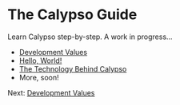 # The Calypso Guide

Learn Calypso step-by-step. A work in progress…

- [Development Values](0-values.md)
- [Hello, World!](hello-world.md)
- [The Technology Behind Calypso](tech-behind-calypso.md)
- More, soon!

Next: [Development Values](0-values.md)
